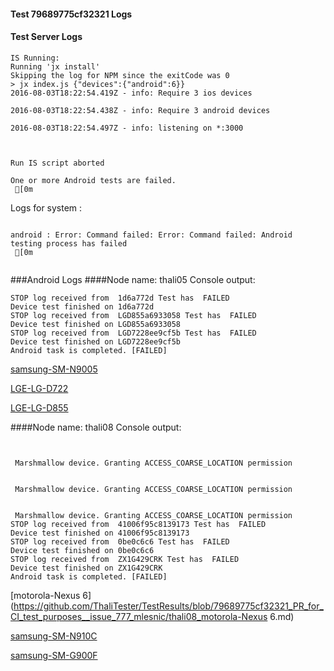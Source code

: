 #### Test 79689775cf32321 Logs

#### Test Server Logs
```
IS Running:
Running 'jx install'
Skipping the log for NPM since the exitCode was 0
> jx index.js {"devices":{"android":6}}
2016-08-03T18:22:54.419Z - info: Require 3 ios devices

2016-08-03T18:22:54.438Z - info: Require 3 android devices

2016-08-03T18:22:54.497Z - info: listening on *:3000


 
Run IS script aborted
 
One or more Android tests are failed.
 [0m

```


Logs for system : 
```

android : Error: Command failed: Error: Command failed: Android testing process has failed
 [0m


```
###Android Logs
####Node name: thali05
Console output:
```
STOP log received from  1d6a772d Test has  FAILED
Device test finished on 1d6a772d 
STOP log received from  LGD855a6933058 Test has  FAILED
Device test finished on LGD855a6933058 
STOP log received from  LGD7228ee9cf5b Test has  FAILED
Device test finished on LGD7228ee9cf5b 
Android task is completed. [FAILED]
```
[samsung-SM-N9005](https://github.com/ThaliTester/TestResults/blob/79689775cf32321_PR_for_CI_test_purposes__issue_777_mlesnic/thali05_samsung-SM-N9005.md)

[LGE-LG-D722](https://github.com/ThaliTester/TestResults/blob/79689775cf32321_PR_for_CI_test_purposes__issue_777_mlesnic/thali05_LGE-LG-D722.md)

[LGE-LG-D855](https://github.com/ThaliTester/TestResults/blob/79689775cf32321_PR_for_CI_test_purposes__issue_777_mlesnic/thali05_LGE-LG-D855.md)

####Node name: thali08
Console output:
```


 Marshmallow device. Granting ACCESS_COARSE_LOCATION permission


 Marshmallow device. Granting ACCESS_COARSE_LOCATION permission


 Marshmallow device. Granting ACCESS_COARSE_LOCATION permission
STOP log received from  41006f95c8139173 Test has  FAILED
Device test finished on 41006f95c8139173 
STOP log received from  0be0c6c6 Test has  FAILED
Device test finished on 0be0c6c6 
STOP log received from  ZX1G429CRK Test has  FAILED
Device test finished on ZX1G429CRK 
Android task is completed. [FAILED]
```
[motorola-Nexus 6](https://github.com/ThaliTester/TestResults/blob/79689775cf32321_PR_for_CI_test_purposes__issue_777_mlesnic/thali08_motorola-Nexus 6.md)

[samsung-SM-N910C](https://github.com/ThaliTester/TestResults/blob/79689775cf32321_PR_for_CI_test_purposes__issue_777_mlesnic/thali08_samsung-SM-N910C.md)

[samsung-SM-G900F](https://github.com/ThaliTester/TestResults/blob/79689775cf32321_PR_for_CI_test_purposes__issue_777_mlesnic/thali08_samsung-SM-G900F.md)





